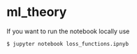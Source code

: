 # ml_theory
If you want to run the notebook locally use
```
$ jupyter notebook loss_functions.ipnyb
```
